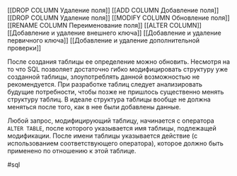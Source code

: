 [[DROP COLUMN Удаление поля]]
[[ADD COLUMN Добавление поля]]
[[DROP COLUMN Удаление поля]]
[[MODIFY COLUMN Обновление поля]]
[[RENAME COLUMN Переименование поля]]
[[ALTER COLUMN]]
[[Добавление и удаление внешнего ключа]]
[[Добавление и удаление первичного ключа]]
[[Добавление и удаление дополнительной проверки]]

После создания таблицы ее определение можно обновить. Несмотря на то что SQL позволяет достаточно гибко модифицировать структуру уже созданной таблицы, злоупотреблять данной возможностью не рекомендуется. При разработке таблиц следует анализировать будущие потребности, чтобы позже не пришлось существенно менять структуру таблиц. В идеале структура таблицы вообще не должна меняться после того, как в нее были добавлены данные.

Любой запрос, модифицирующий таблицу, начинается с оператора `ALTER TABLE`, после которого указывается имя таблицы, подлежащей модификации. После имени таблицы указывается действие (с использованием соответствующего оператора), которое должно быть применено по отношению к этой таблице.

#sql 